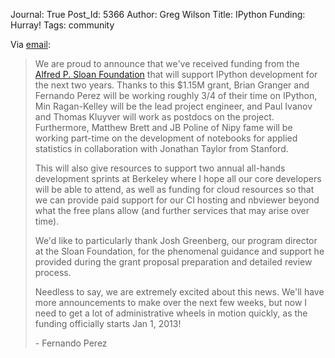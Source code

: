 Journal: True
Post_Id: 5366
Author: Greg Wilson
Title: IPython Funding: Hurray!
Tags: community

<p>Via <a href="http://permalink.gmane.org/gmane.comp.python.ipython.devel/9629">email</a>:</p>
<blockquote><p>We are proud to announce that we've received funding from the <a href="http://sloan.org/">Alfred P. Sloan Foundation</a>
 that will support IPython development for the next two years. Thanks to
 this $1.15M grant, Brian Granger and Fernando Perez will be working 
roughly 3/4 of their time on IPython, Min Ragan-Kelley will be the lead 
project engineer, and Paul Ivanov and Thomas Kluyver will work as 
postdocs on the project. Furthermore, Matthew Brett and JB Poline of 
Nipy fame will be working part-time on the development of notebooks for 
applied statistics in collaboration with Jonathan Taylor from Stanford.</p>
<p>This will also give resources to support two annual all-hands 
development sprints at Berkeley where I hope all our core developers 
will be able to attend, as well as funding for cloud resources so that 
we can provide paid support for our CI hosting and nbviewer beyond what 
the free plans allow (and further services that may arise over time).</p>
<p>We'd like to particularly thank Josh Greenberg, our program director 
at the Sloan Foundation, for the phenomenal guidance and support he 
provided during the grant proposal preparation and detailed review 
process.</p>
<p>Needless to say, we are extremely excited about this news. We'll have
 more announcements to make over the next few weeks, but now I need to 
get a lot of administrative wheels in motion quickly, as the funding 
officially starts Jan 1, 2013!</p>
<p>- Fernando Perez</p></blockquote>
